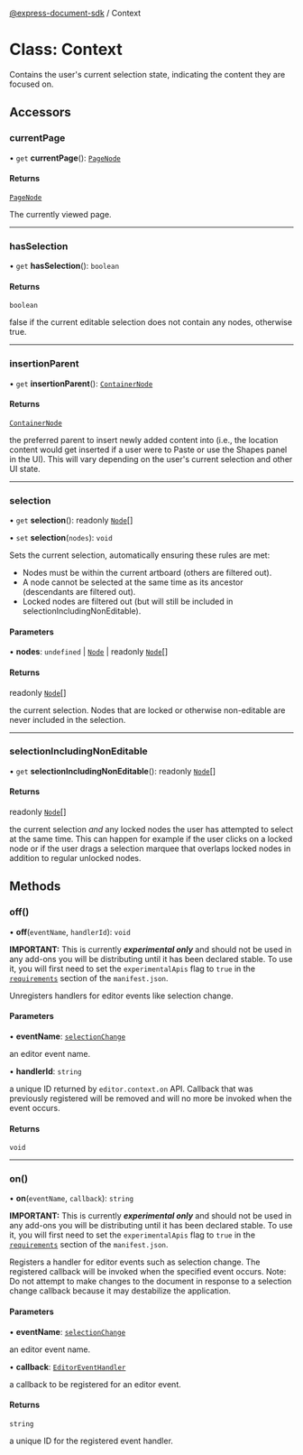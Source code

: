 [@express-document-sdk](../overview.md) / Context

# Class: Context

Contains the user's current selection state, indicating the content they are focused on.

## Accessors

### currentPage

• `get` **currentPage**(): [`PageNode`](page-node.md)

#### Returns

[`PageNode`](page-node.md)

The currently viewed page.

<hr />

### hasSelection

• `get` **hasSelection**(): `boolean`

#### Returns

`boolean`

false if the current editable selection does not contain any nodes, otherwise true.

<hr />

### insertionParent

• `get` **insertionParent**(): [`ContainerNode`](../interfaces/container-node.md)

#### Returns

[`ContainerNode`](../interfaces/container-node.md)

the preferred parent to insert newly added content into (i.e., the location content would get inserted if a
user were to Paste or use the Shapes panel in the UI). This will vary depending on the user's current selection and
other UI state.

<hr />

### selection

• `get` **selection**(): readonly [`Node`](node.md)[]

• `set` **selection**(`nodes`): `void`

Sets the current selection, automatically ensuring these rules are met:

- Nodes must be within the current artboard (others are filtered out).
- A node cannot be selected at the same time as its ancestor (descendants are filtered out).
- Locked nodes are filtered out (but will still be included in selectionIncludingNonEditable).

#### Parameters

• **nodes**: `undefined` \| [`Node`](node.md) \| readonly [`Node`](node.md)[]

#### Returns

readonly [`Node`](node.md)[]

the current selection. Nodes that are locked or otherwise non-editable are never included in the selection.

<hr />

### selectionIncludingNonEditable

• `get` **selectionIncludingNonEditable**(): readonly [`Node`](node.md)[]

#### Returns

readonly [`Node`](node.md)[]

the current selection _and_ any locked nodes the user has attempted to select at the same time. This can
happen for example if the user clicks on a locked node or if the user drags a selection marquee that overlaps
locked nodes in addition to regular unlocked nodes.

## Methods

### off()

• **off**(`eventName`, `handlerId`): `void`

<InlineAlert slots="text" variant="warning"/>

**IMPORTANT:** This is currently _**experimental only**_ and should not be used in any add-ons you will be distributing until it has been declared stable. To use it, you will first need to set the `experimentalApis` flag to `true` in the [`requirements`](../../../manifest/index.md#requirements) section of the `manifest.json`.

Unregisters handlers for editor events like selection change.

#### Parameters

• **eventName**: [`selectionChange`](../enumerations/EditorEvent.md#selectionchange)

an editor event name.

• **handlerId**: `string`

a unique ID returned by `editor.context.on` API.
Callback that was previously registered will be removed and will no more be invoked when the event occurs.

#### Returns

`void`

<hr />

### on()

• **on**(`eventName`, `callback`): `string`

<InlineAlert slots="text" variant="warning"/>

**IMPORTANT:** This is currently _**experimental only**_ and should not be used in any add-ons you will be distributing until it has been declared stable. To use it, you will first need to set the `experimentalApis` flag to `true` in the [`requirements`](../../../manifest/index.md#requirements) section of the `manifest.json`.

Registers a handler for editor events such as selection change.
The registered callback will be invoked when the specified event occurs.
Note: Do not attempt to make changes to the document in response to a selection change callback because it may destabilize the application.

#### Parameters

• **eventName**: [`selectionChange`](../enumerations/EditorEvent.md#selectionchange)

an editor event name.

• **callback**: [`EditorEventHandler`](../type-aliases/editor-event-handler.md)

a callback to be registered for an editor event.

#### Returns

`string`

a unique ID for the registered event handler.
